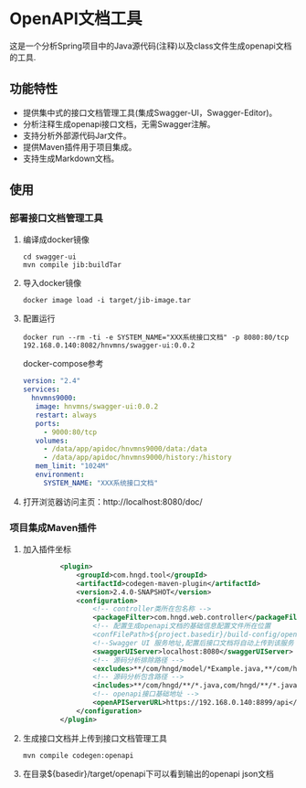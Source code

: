 # OpenAPI文档工具
这是一个分析Spring项目中的Java源代码(注释)以及class文件生成openapi文档的工具.
## 功能特性
- 提供集中式的接口文档管理工具(集成Swagger-UI，Swagger-Editor)。
- 分析注释生成openapi接口文档，无需Swagger注解。
- 支持分析外部源代码Jar文件。
- 提供Maven插件用于项目集成。
- 支持生成Markdown文档。
## 使用
### 部署接口文档管理工具
1. 编译成docker镜像
   ```shell
   cd swagger-ui
   mvn compile jib:buildTar
   ```
2. 导入docker镜像
   ```shell
   docker image load -i target/jib-image.tar 
   ```
3. 配置运行
   ```shell
   docker run --rm -ti -e SYSTEM_NAME="XXX系统接口文档" -p 8080:80/tcp 192.168.0.140:8082/hnvmns/swagger-ui:0.0.2
   ```
   docker-compose参考
   ```yml
   version: "2.4"
   services:
     hnvmns9000:
      image: hnvmns/swagger-ui:0.0.2
      restart: always
      ports:
        - 9000:80/tcp
      volumes:
        - /data/app/apidoc/hnvmns9000/data:/data
        - /data/app/apidoc/hnvmns9000/history:/history
      mem_limit: "1024M"
      environment:
        SYSTEM_NAME: "XXX系统接口文档"
   ```
4. 打开浏览器访问主页：http://localhost:8080/doc/
### 项目集成Maven插件
1. 加入插件坐标
   ```xml
            <plugin>
                <groupId>com.hngd.tool</groupId>
                <artifactId>codegen-maven-plugin</artifactId>
                <version>2.4.0-SNAPSHOT</version>
                <configuration>
                    <!-- controller类所在包名称 -->
                    <packageFilter>com.hngd.web.controller</packageFilter>
                    <!-- 配置生成openapi文档的基础信息配置文件所在位置 
                    <confFilePath>${project.basedir}/build-config/openapi.json</confFilePath> -->
                    <!--Swagger UI 服务地址,配置后接口文档将自动上传到该服务 -->
                    <swaggerUIServer>localhost:8080</swaggerUIServer>
                    <!-- 源码分析排除路径 -->
                    <excludes>**/com/hngd/model/*Example.java,**/com/hngd/dao/*.java</excludes>
                    <!-- 源码分析包含路径 -->
                    <includes>**/com/hngd/**/*.java,com/hngd/**/*.java</includes>
                    <!-- openapi接口基础地址 -->
                    <openAPIServerURL>https://192.168.0.140:8899/api</openAPIServerURL>
                </configuration>
            </plugin>
   ```
2. 生成接口文档并上传到接口文档管理工具
   ```shell
   mvn compile codegen:openapi
   ```
3. 在目录${basedir}/target/openapi下可以看到输出的openapi json文档